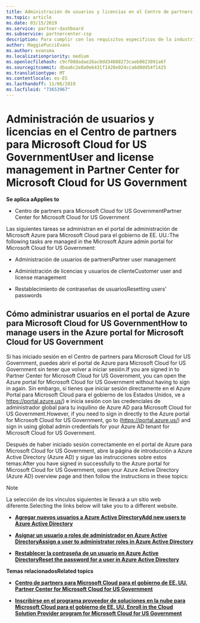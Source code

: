 ```yaml
---
title: Administración de usuarios y licencias en el Centro de partners para Microsoft Cloud for US Government | Centro de partners para Microsoft Cloud for US Government
ms.topic: article
ms.date: 03/15/2019
ms.service: partner-dashboard
ms.subservice: partnercenter-csp
description: Para cumplir con los requisitos específicos de la industria, regionales y nacionales que rigen la recopilación y el uso de datos de personas físicas, en el Centro de partners de Microsoft Cloud for US Government no están disponibles las funcionalidades de administración de usuarios. En su lugar, agrega y administra los usuarios en el portal de Azure para Microsoft Cloud for US Government.
author: MaggiePucciEvans
ms.author: evansma
ms.localizationpriority: medium
ms.openlocfilehash: c9cf088adae26ac0dd34088273caeb0023091a6f
ms.sourcegitcommit: dbaa6c2e8a0e6431f1420e024cca6d0dd54f1425
ms.translationtype: MT
ms.contentlocale: es-ES
ms.lasthandoff: 11/06/2019
ms.locfileid: "73653967"
---
```

# <a name="user-and-license-management-in-partner-center-for-microsoft-cloud-for-us-government"></a><span data-ttu-id="9dac3-104">Administración de usuarios y licencias en el Centro de partners para Microsoft Cloud for US Government</span><span class="sxs-lookup"><span data-stu-id="9dac3-104">User and license management in Partner Center for Microsoft Cloud for US Government</span></span>

<span data-ttu-id="9dac3-105">**Se aplica a**</span><span class="sxs-lookup"><span data-stu-id="9dac3-105">**Applies to**</span></span>

-  <span data-ttu-id="9dac3-106">Centro de partners para Microsoft Cloud for US Government</span><span class="sxs-lookup"><span data-stu-id="9dac3-106">Partner Center for Microsoft Cloud for US Government</span></span>

<span data-ttu-id="9dac3-107">Las siguientes tareas se administran en el portal de administración de Microsoft Azure para Microsoft Cloud para el gobierno de EE. UU.:</span><span class="sxs-lookup"><span data-stu-id="9dac3-107">The following tasks are managed in the Microsoft Azure admin portal for Microsoft Cloud for US Government:</span></span>

- <span data-ttu-id="9dac3-108">Administración de usuarios de partners</span><span class="sxs-lookup"><span data-stu-id="9dac3-108">Partner user management</span></span>

- <span data-ttu-id="9dac3-109">Administración de licencias y usuarios de cliente</span><span class="sxs-lookup"><span data-stu-id="9dac3-109">Customer user and license management</span></span>

- <span data-ttu-id="9dac3-110">Restablecimiento de contraseñas de usuarios</span><span class="sxs-lookup"><span data-stu-id="9dac3-110">Resetting users' passwords</span></span>


## <a name="how-to-manage-users-in-the-azure-portal-for-microsoft-cloud-for-us-government"></a><span data-ttu-id="9dac3-111">Cómo administrar usuarios en el portal de Azure para Microsoft Cloud for US Government</span><span class="sxs-lookup"><span data-stu-id="9dac3-111">How to manage users in the Azure portal for Microsoft Cloud for US Government</span></span>

<span data-ttu-id="9dac3-112">Si has iniciado sesión en el Centro de partners para Microsoft Cloud for US Government, puedes abrir el portal de Azure para Microsoft Cloud for US Government sin tener que volver a iniciar sesión.</span><span class="sxs-lookup"><span data-stu-id="9dac3-112">If you are signed in to Partner Center for Microsoft Cloud for US Government, you can open the Azure portal for Microsoft Cloud for US Government without having to sign in again.</span></span> <span data-ttu-id="9dac3-113">Sin embargo, si tienes que iniciar sesión directamente en el Azure Portal para Microsoft Cloud para el gobierno de los Estados Unidos, ve a https://portal.azure.us/) e inicia sesión con las credenciales de administrador global para tu inquilino de Azure AD para Microsoft Cloud for US Government.</span><span class="sxs-lookup"><span data-stu-id="9dac3-113">However, if you need to sign in directly to the Azure portal for Microsoft Cloud for US Government, go to (https://portal.azure.us/) and sign in using global admin credentials for your Azure AD tenant for Microsoft Cloud for US Government.</span></span>

<span data-ttu-id="9dac3-114">Después de haber iniciado sesión correctamente en el portal de Azure para Microsoft Cloud for US Government, abre la página de introducción a Azure Active Directory (Azure AD) y sigue las instrucciones sobre estos temas:</span><span class="sxs-lookup"><span data-stu-id="9dac3-114">After you have signed in successfully to the Azure portal for Microsoft Cloud for US Government, open your Azure Active Directory (Azure AD) overview page and then follow the instructions in these topics:</span></span>

> [!NOTE]  
> <span data-ttu-id="9dac3-115">La selección de los vínculos siguientes le llevará a un sitio web diferente.</span><span class="sxs-lookup"><span data-stu-id="9dac3-115">Selecting the links below will take you to a different website.</span></span> 

-  [<span data-ttu-id="9dac3-116">**Agregar nuevos usuarios a Azure Active Directory**</span><span class="sxs-lookup"><span data-stu-id="9dac3-116">**Add new users to Azure Active Directory**</span></span>](https://docs.microsoft.com/azure/active-directory/active-directory-users-create-azure-portal)

-  [<span data-ttu-id="9dac3-117">**Asignar un usuario a roles de administrador en Azure Active Directory**</span><span class="sxs-lookup"><span data-stu-id="9dac3-117">**Assign a user to administrator roles in Azure Active Directory**</span></span>](https://docs.microsoft.com/azure/active-directory/active-directory-users-assign-role-azure-portal)

-  [<span data-ttu-id="9dac3-118">**Restablecer la contraseña de un usuario en Azure Active Directory**</span><span class="sxs-lookup"><span data-stu-id="9dac3-118">**Reset the password for a user in Azure Active Directory**</span></span>](https://docs.microsoft.com/azure/active-directory/active-directory-users-reset-password-azure-portal)

<span data-ttu-id="9dac3-119">**Temas relacionados**</span><span class="sxs-lookup"><span data-stu-id="9dac3-119">**Related topics**</span></span>

-  [<span data-ttu-id="9dac3-120">**Centro de partners para Microsoft Cloud para el gobierno de EE. UU.** </span><span class="sxs-lookup"><span data-stu-id="9dac3-120">**Partner Center for Microsoft Cloud for US Government**</span></span>](partner-center-for-microsoft-us-govt-cloud.md)

-  [<span data-ttu-id="9dac3-121">**Inscribirse en el programa proveedor de soluciones en la nube para Microsoft Cloud para el gobierno de EE. UU.** </span><span class="sxs-lookup"><span data-stu-id="9dac3-121">**Enroll in the Cloud Solution Provider program for Microsoft Cloud for US Government**</span></span>](enroll-in-csp-for-microsoft-us-govt-cloud.md)
